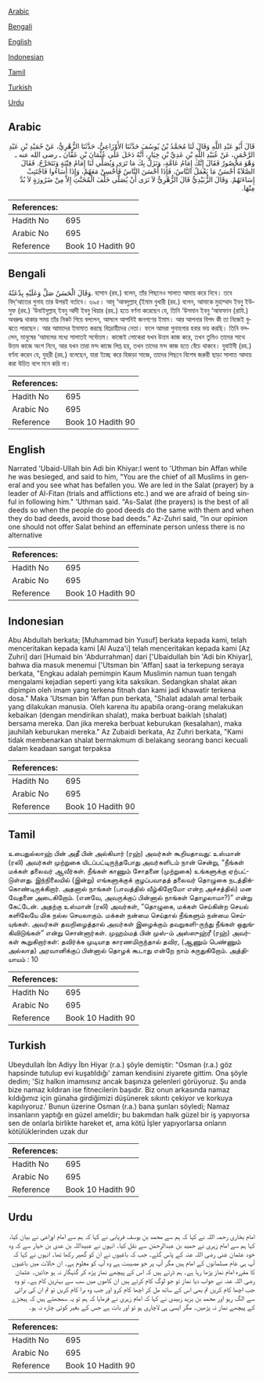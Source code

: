 [Arabic](#arabic)

[Bengali](#bengali)

[English](#english)

[Indonesian](#indonesian)

[Tamil](#tamil)

[Turkish](#turkish)

[Urdu](#urdu)

## Arabic


<div dir="rtl" lang="ar" style={{fontSize:'larger',backgroundColor:'#f8f9fa',padding:20}}>
قَالَ أَبُو عَبْدِ اللَّهِ وَقَالَ لَنَا مُحَمَّدُ بْنُ يُوسُفَ حَدَّثَنَا الأَوْزَاعِيُّ، حَدَّثَنَا الزُّهْرِيُّ، عَنْ حُمَيْدِ بْنِ عَبْدِ الرَّحْمَنِ، عَنْ عُبَيْدِ اللَّهِ بْنِ عَدِيِّ بْنِ خِيَارٍ، أَنَّهُ دَخَلَ عَلَى عُثْمَانَ بْنِ عَفَّانَ ـ رضى الله عنه ـ وَهْوَ مَحْصُورٌ فَقَالَ إِنَّكَ إِمَامُ عَامَّةٍ، وَنَزَلَ بِكَ مَا تَرَى وَيُصَلِّي لَنَا إِمَامُ فِتْنَةٍ وَنَتَحَرَّجُ‏.‏ فَقَالَ الصَّلاَةُ أَحْسَنُ مَا يَعْمَلُ النَّاسُ، فَإِذَا أَحْسَنَ النَّاسُ فَأَحْسِنْ مَعَهُمْ، وَإِذَا أَسَاءُوا فَاجْتَنِبْ إِسَاءَتَهُمْ‏.‏ وَقَالَ الزُّبَيْدِيُّ قَالَ الزُّهْرِيُّ لاَ نَرَى أَنْ يُصَلَّى خَلْفَ الْمُخَنَّثِ إِلاَّ مِنْ ضَرُورَةٍ لاَ بُدَّ مِنْهَا‏.‏
</div>
<div style={{backgroundColor:'#f8f9fa',padding:20, marginBottom: 10}}><table> <thead> <tr> <th>References:</th> <th></th> </tr> </thead> <tbody><tr><td>Hadith No</td><td>695</td></tr><tr><td>Arabic No</td><td>695</td></tr><tr><td>Reference</td><td>Book 10 Hadith 90</td></tr></tbody></table></div>

## Bengali


<div dir="ltr" lang="bn" style={{fontSize:'larger',backgroundColor:'#f8f9fa',padding:20}}>
وَقَالَ الْحَسَنُ صَلِّ وَعَلَيْهِ بِدْعَتُهُ. হাসান (রহ.) বলেন, তাঁর পিছনেও সালাত আদায় করে নিবে। তবে বিদ্‌‘আতের গুনাহ তার উপরই বর্তাবে। ৬৯৫। আবূ ‘আবদুল্লাহ্ (ইমাম বুখারী (রহ.) বলেন, আমাকে মুহাম্মাদ ইবনু ইউসুফ (রহ.) ‘উবাইদুল্লাহ্ ইবনু আদী ইবনু খিয়ার (রহ.) হতে বর্ণনা করেছেন যে, তিনি ‘উসমান ইবনু ‘আফফান (রাযি.) অবরুদ্ধ থাকার সময় তাঁর নিকট গিয়ে বললেন, আসলে আপনিই জনগণের ইমাম। আর আপনার বিপদ কী তা নিজেই বুঝতে পারছেন। আর আমাদের ইমামাত করছে বিদ্রোহীদের নেতা। ফলে আমরা গুনাহগার হবার ভয় করছি। তিনি বললেন, মানুষের ‘আমলের মধ্যে সালাতই সর্বোত্তম। কাজেই লোকেরা যখন উত্তম কাজ করে, তখন তুমিও তাদের সাথে উত্তম কাজে অংশ নিবে, আর যখন তারা মন্দ কাজে লিপ্ত হয়, তখন তাদের মন্দ কাজ হতে বেঁচে থাকবে। যুবাইদী (রহ.) বর্ণনা করেন যে, যুহরী (রহ.) বলেছেন, যারা ইচ্ছে করে হিজড়া সাজে, তাদের পিছনে বিশেষ জরুরী ছাড়া সালাত আদায় করা উচিত বলে মনে করি না।
</div>
<div style={{backgroundColor:'#f8f9fa',padding:20, marginBottom: 10}}><table> <thead> <tr> <th>References:</th> <th></th> </tr> </thead> <tbody><tr><td>Hadith No</td><td>695</td></tr><tr><td>Arabic No</td><td>695</td></tr><tr><td>Reference</td><td>Book 10 Hadith 90</td></tr></tbody></table></div>

## English


<div dir="ltr" lang="en" style={{fontSize:'larger',backgroundColor:'#f8f9fa',padding:20}}>
Narrated 'Ubaid-Ullah bin Adi bin Khiyar:I went to 'Uthman bin Affan while he was besieged, and said to him, "You are the chief of all Muslims in general and you see what has befallen you. We are led in the Salat (prayer) by a leader of Al-Fitan (trials and afflictions etc.) and we are afraid of being sinful in following him." 'Uthman said. "As-Salat (the prayers) is the best of all deeds so when the people do good deeds do the same with them and when they do bad deeds, avoid those bad deeds." Az-Zuhri said, "In our opinion one should not offer Salat behind an effeminate person unless there is no alternative
</div>
<div style={{backgroundColor:'#f8f9fa',padding:20, marginBottom: 10}}><table> <thead> <tr> <th>References:</th> <th></th> </tr> </thead> <tbody><tr><td>Hadith No</td><td>695</td></tr><tr><td>Arabic No</td><td>695</td></tr><tr><td>Reference</td><td>Book 10 Hadith 90</td></tr></tbody></table></div>

## Indonesian


<div dir="ltr" lang="id" style={{fontSize:'larger',backgroundColor:'#f8f9fa',padding:20}}>
Abu Abdullah berkata; [Muhammad bin Yusuf] berkata kepada kami, telah menceritakan kepada kami [Al Auza'i] telah menceritakan kepada kami [Az Zuhri] dari [Humaid bin 'Abdurrahman] dari ['Ubaidullah bin 'Adi bin Khiyar], bahwa dia masuk menemui ['Utsman bin 'Affan] saat ia terkepung seraya berkata, "Engkau adalah pemimpin Kaum Muslimin namun tuan tengah mengalami kejadian seperti yang kita saksikan. Sedangkan shalat akan dipimpin oleh imam yang terkena fitnah dan kami jadi khawatir terkena dosa." Maka 'Utsman bin 'Affan pun berkata, "Shalat adalah amal terbaik yang dilakukan manusia. Oleh karena itu apabila orang-orang melakukan kebaikan (dengan mendirikan shalat), maka berbuat baiklah (shalat) bersama mereka. Dan jika mereka berbuat keburukan (kesalahan), maka jauhilah keburukan mereka." Az Zubaidi berkata, Az Zuhri berkata, "Kami tidak membenarkan shalat bermakmum di belakang seorang banci kecuali dalam keadaan sangat terpaksa
</div>
<div style={{backgroundColor:'#f8f9fa',padding:20, marginBottom: 10}}><table> <thead> <tr> <th>References:</th> <th></th> </tr> </thead> <tbody><tr><td>Hadith No</td><td>695</td></tr><tr><td>Arabic No</td><td>695</td></tr><tr><td>Reference</td><td>Book 10 Hadith 90</td></tr></tbody></table></div>

## Tamil


<div dir="ltr" lang="ta" style={{fontSize:'larger',backgroundColor:'#f8f9fa',padding:20}}>
உபைதுல்லாஹ் பின் அதீ பின் அல்கியார் (ரஹ்) அவர்கள் கூறியதாவது: உஸ்மான் (ரலி) அவர்கள் முற்றுகை யிடப்பட்டிருந்தபோது அவர்களிடம் நான் சென்று, “நீங்கள் மக்கள் தலைவர் ஆவீர்கள். நீங்கள் காணும் சோதனை (முற்றுகை) உங்களுக்கு ஏற்பட்டுள்ளது. இந்நிலையில் (இன்று) எங்களுக்குக் குழப்பவாதத் தலைவர் தொழுகை நடத்திக்கொண்டிருக்கிறார். அதனால் நாங்கள் (பாவத்தில் வீழ்கிறோமோ என்ற அச்சத்தில்) மன வேதனை அடைகிறோம். (எனவே, அவருக்குப் பின்னால் நாங்கள் தொழலாமா?)” என்று கேட்டேன். அதற்கு உஸ்மான் (ரலி) அவர்கள், “தொழுகை, மக்கள் செய்கின்ற செயல் களிலேயே மிக நல்ல செயலாகும். மக்கள் நன்மை செய்தால் நீங்களும் நன்மை செய்யுங்கள். அவர்கள் தவறிழைத்தால் அவர்கள் இழைக்கும் தவறுகளி-ருந்து நீங்கள் ஒதுங்கிவிடுங்கள்” என்று சொன்னார்கள். முஹம்மத் பின் முஸ்-ம் அஸ்ஸுஹ்ரீ (ரஹ்) அவர்கள் கூறுகிறார்கள்: தவிர்க்க முடியாத காரணமிருந்தால் தவிர, (ஆணும் பெண்ணும் அல்லாத) அரவானிக்குப் பின்னால் தொழக் கூடாது என்றே நாம் கருதுகிறோம். அத்தியாயம் : 10
</div>
<div style={{backgroundColor:'#f8f9fa',padding:20, marginBottom: 10}}><table> <thead> <tr> <th>References:</th> <th></th> </tr> </thead> <tbody><tr><td>Hadith No</td><td>695</td></tr><tr><td>Arabic No</td><td>695</td></tr><tr><td>Reference</td><td>Book 10 Hadith 90</td></tr></tbody></table></div>

## Turkish


<div dir="ltr" lang="tr" style={{fontSize:'larger',backgroundColor:'#f8f9fa',padding:20}}>
Ubeydullah İbn Adiyy İbn Hiyar (r.a.) şöyle demiştir: "Osman (r.a.) göz hapsinde tutulup evi kuşatıldığı' zaman kendisini ziyarete gittim. Ona şöyle dedim; 'Siz halkın imamısınız ancak başınıza gelenleri görüyoruz. Şu anda bize namaz kıldıran ise fitnecilerin başıdır. Biz onun arkasında namaz kıldığımız için günaha girdiğimizi düşünerek sıkıntı çekiyor ve korkuya kapılıyoruz.' Bunun üzerine Osman (r.a.) bana şunları söyledi; Namaz insanların yaptığı en güzel ameldir; bu bakımdan halk güzel bir iş yapıyorsa sen de onlarla birlikte hareket et, ama kötü İşler yapıyorlarsa onların kötülüklerinden uzak dur
</div>
<div style={{backgroundColor:'#f8f9fa',padding:20, marginBottom: 10}}><table> <thead> <tr> <th>References:</th> <th></th> </tr> </thead> <tbody><tr><td>Hadith No</td><td>695</td></tr><tr><td>Arabic No</td><td>695</td></tr><tr><td>Reference</td><td>Book 10 Hadith 90</td></tr></tbody></table></div>

## Urdu


<div dir="rtl" lang="ur" style={{fontSize:'larger',backgroundColor:'#f8f9fa',padding:20}}>
امام بخاری رحمہ اللہ نے کہا کہ ہم سے محمد بن یوسف فریابی نے کہا کہ ہم سے امام اوزاعی نے بیان کیا، کہا ہم سے امام زہری نے حمید بن عبدالرحمٰن سے نقل کیا۔ انہوں نے عبیداللہ بن عدی بن خیار سے کہ وہ خود عثمان غنی رضی اللہ عنہ کے پاس گئے۔ جب کہ باغیوں نے ان کو گھیر رکھا تھا۔ انہوں نے کہا کہ آپ ہی عام مسلمانوں کے امام ہیں مگر آپ پر جو مصیبت ہے وہ آپ کو معلوم ہے۔ ان حالات میں باغیوں کا مقررہ امام نماز پڑھا رہا ہے۔ ہم ڈرتے ہیں کہ اس کے پیچھے نماز پڑھ کر گنہگار نہ ہو جائیں۔ عثمان رضی اللہ عنہ نے جواب دیا نماز تو جو لوگ کام کرتے ہیں ان کاموں میں سب سے بہترین کام ہے۔ تو وہ جب اچھا کام کریں تم بھی اس کے ساتھ مل کر اچھا کام کرو اور جب وہ برا کام کریں تو تم ان کی برائی سے الگ رہو اور محمد بن یزید زبیدی نے کہا کہ امام زہری نے فرمایا کہ ہم تو یہ سمجھتے ہیں کہ ہیجڑے کے پیچھے نماز نہ پڑھیں۔ مگر ایسی ہی لاچاری ہو تو اور بات ہے جس کے بغیر کوئی چارہ نہ ہو۔
</div>
<div style={{backgroundColor:'#f8f9fa',padding:20, marginBottom: 10}}><table> <thead> <tr> <th>References:</th> <th></th> </tr> </thead> <tbody><tr><td>Hadith No</td><td>695</td></tr><tr><td>Arabic No</td><td>695</td></tr><tr><td>Reference</td><td>Book 10 Hadith 90</td></tr></tbody></table></div>